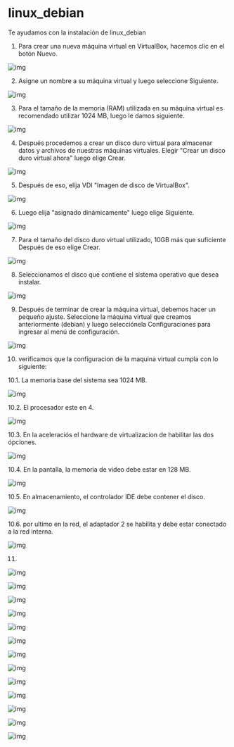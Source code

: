 # linux_debian
Te ayudamos con la instalación de linux_debian 

1. Para crear una nueva máquina virtual en VirtualBox, hacemos clic en el botón Nuevo.

![img](imagenes_debian/Imagen1.png)

2. Asigne un nombre a su máquina virtual y luego seleccione Siguiente.

![img](imagenes_debian/Imagen2.png)

3. Para el tamaño de la memoria (RAM) utilizada en su máquina virtual es recomendado utilizar 1024 MB, luego le damos siguiente.

![img](imagenes_debian/Imagen3.png)

4. Después procedemos a crear un disco duro virtual para almacenar datos y archivos de nuestras máquinas virtuales. Elegir "Crear un disco duro virtual ahora" luego elige Crear.

![img](imagenes_debian/Imagen4.png)

5. Después de eso, elija VDI "Imagen de disco de VirtualBox".

![img](imagenes_debian/Imagen5.png)

6. Luego elija "asignado dinámicamente" luego elige Siguiente.

![img](imagenes_debian/Imagen6.png)


7. Para el tamaño del disco duro virtual utilizado, 10GB más que suficiente Después de eso elige Crear.

![img](imagenes_debian/Imagen7.png)

8. Seleccionamos el disco que contiene el sistema operativo que desea instalar.

![img](imagenes_debian/imagen8.PNG)

9. Después de terminar de crear la máquina virtual, debemos hacer un pequeño ajuste. Seleccione la máquina virtual que creamos anteriormente (debian) y luego selecciónela Configuraciones para ingresar al menú de configuración.

![img](imagenes_debian/imagen9.PNG)

10. verificamos que la configuracion de la maquina virtual cumpla con lo siguiente:

10.1. La memoria base del sistema sea 1024 MB.

![img](imagenes_debian/imagen10.PNG)

10.2. El procesador este en 4.

![img](imagenes_debian/imagen11.PNG)

10.3. En la aceleraciós el hardware de virtualizacion de habilitar las dos ópciones.

![img](imagenes_debian/imagen12.PNG)

10.4. En la pantalla, la memoria de video debe estar en 128 MB.

![img](imagenes_debian/imagen13.PNG)

10.5. En almacenamiento, el controlador IDE debe contener el disco.

![img](imagenes_debian/imagen14.PNG)

10.6. por ultimo en la red, el adaptador 2 se habilita y debe estar conectado a la red interna.

![img](imagenes_debian/imagen15.PNG)

11.

![img](imagenes_debian/imagen16.PNG)

![img](imagenes_debian/imagen17.PNG)

![img](imagenes_debian/imagen18.PNG)

![img](imagenes_debian/imagen19.PNG)

![img](imagenes_debian/imagen20.PNG)

![img](imagenes_debian/imagen21.PNG)

![img](imagenes_debian/imagen22.PNG)

![img](imagenes_debian/imagen23.PNG)

![img](imagenes_debian/imagen24.PNG)

![img](imagenes_debian/imagen25.PNG)

![img](imagenes_debian/imagen26.PNG)

![img](imagenes_debian/imagen27.PNG)

![img](imagenes_debian/imagen28.PNG)